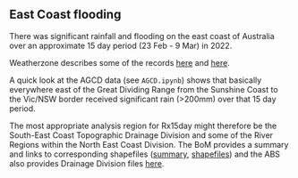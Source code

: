 ## East Coast flooding

There was significant rainfall and flooding on the east coast of Australia
over an approximate 15 day period (23 Feb - 9 Mar) in 2022.

Weatherzone describes some of the records
[here](https://www.weatherzone.com.au/news/how-rare-was-this-rain-and-flooding-event/536508) and
[here](https://www.weatherzone.com.au/news/sydney-gradually-clearing-after-16-day-deluge/536560).

A quick look at the AGCD data (see `AGCD.ipynb`) shows that basically everywhere
east of the Great Dividing Range from the Sunshine Coast to the Vic/NSW border
received significant rain (>200mm) over that 15 day period.

The most appropriate analysis region for Rx15day might therefore be
the South-East Coast Topographic Drainage Division
and some of the River Regions within the North East Coast Division.
The BoM provides a summary and links to corresponding shapefiles
([summary](http://www.bom.gov.au/water/about/riverBasinAuxNav.shtml),
[shapefiles](http://www.bom.gov.au/water/geofabric/download.shtml))
and the ABS also provides Drainage Division files
[here](https://www.abs.gov.au/statistics/standards/australian-statistical-geography-standard-asgs-edition-3/jul2021-jun2026/access-and-downloads/digital-boundary-files).
